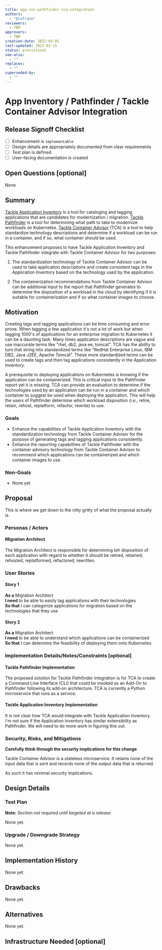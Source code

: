 ```yaml
---
title: app-inv-pathfinder-tca-integration
authors:
  - "@rofrano"
reviewers:
  - TBD
approvers:
  - TBD
creation-date: 2022-03-01
last-updated: 2022-03-15
status: provisional
see-also:
  - ""  
replaces:
  - ""
superseded-by:
  - ""
---
```


# App Inventory / Pathfinder / Tackle Container Advisor Integration

## Release Signoff Checklist

- [ ] Enhancement is `implementable`
- [ ] Design details are appropriately documented from clear requirements
- [ ] Test plan is defined
- [ ] User-facing documentation is created

## Open Questions [optional]

None  

## Summary

[Tackle Application Inventory](https://github.com/konveyor/tackle-application-inventory) is a tool for cataloging and tagging applications that are candidates for modernization / migration. [Tackle Pathfinder](https://github.com/konveyor/tackle-pathfinder) is a tool for determining what path to take to modernize workloads on Kubernetes. [Tackle Container Advisor](https://github.com/konveyor/tackle-container-advisor) (TCA) is a tool to help standardize technology descriptions and determine if a workload can be run in a container, and if so, what container should be used.

This enhancement proposes to have Tackle Application Inventory and Tackle Pathfinder integrate with Tackle Container Advisor for two purposes:

1. The standardization technology of Tackle Container Advisor can be used to take application descriptions and create consistent tags in the Application Inventory based on the technology used by the application.

2. The containerization recommendations from Tackle Container Advisor can be additional input to the report that Pathfinder generates to determine the disposition of a workload in the cloud by identifying if it is suitable for containerization and if so what container images to choose.

## Motivation

Creating tags and tagging applications can be time consuming and error prone. When tagging a few application it's not a lot of work but when tagging 1000's of applications for an enterprise migration to Kubernetes it can be a daunting task. Many times application descriptions are vague and use inaccurate terms like "rhel, db2, java ee, tomcat". TCA has the ability to turn that string into standardized terms like "RedHat Enterprise Linux, IBM DB2, Java J2EE, Apache Tomcat". These more standardized terms can be used to create tags and then tag applications consistently in the Application Inventory.

A prerequisite to deploying applications on Kubernetes is knowing if the application can be containerized. This is critical input to the Pathfinder report yet it is missing. TCA can provide an evaluation to determine if the technologies used by an application can be run in a container and which container to suggest be used when deploying the application. This will help the users of Pathfinder determine which workload disposition (i.e., retire, retain, rehost, replatform, refactor, rewrite) to use.

### Goals

- Enhance the capabilities of Tackle Application Inventory with the standardization technology from Tackle Container Advisor for the purpose of generating tags and tagging applications consistently.
- Enhance the reporting capabilities of Tackle Pathfinder with the container advisory technology from Tackle Container Advisor to recommend which applications can be containerized and which container images to use.

### Non-Goals

- None yet

## Proposal

This is where we get down to the nitty gritty of what the proposal actually is.

### Personas / Actors

#### Migration Architect

The Migration Architect is responsible for determining teh disposition of each application with regard to whether it should be retired, retained, rehosted, replatformed, refactored, rewritten.

### User Stories

#### Story 1

**As a** Migration Architect  
**I need** to be able to easily tag applications with their technologies  
**So that** I can categorize applications for migration based on the technologies that they use  

#### Story 2

**As a** Migration Architect  
**I need** to be able to understand which applications can be containerized  
**So that** I can determine the feasibility of deploying them onto Kubernetes

### Implementation Details/Notes/Constraints [optional]

#### Tackle Pathfinder Implementation

The proposed solution for Tackle Pathfinder integration is for TCA to create a Command Line Interface (CLI) that could be invoked as an Add-On to Pathfinder following its add-on architecture. TCA is currently a Python microservice that runs as a service.

#### Tackle Application Inventory Implementation

It is not clear how TCA would integrate with Tackle Application Inventory. I'm not sure if the Application Inventory has similar extensibility as Pathfinder. We will need to do more work in figuring this out.

### Security, Risks, and Mitigations

**Carefully think through the security implications for this change**

Tackle Container Advisor is a stateless microservice. It retains none of the input data that is sent and records none of the output data that is returned.

As such it has minimal security implications.

## Design Details

### Test Plan

**Note:** *Section not required until targeted at a release.*

None yet.

### Upgrade / Downgrade Strategy

None yet.

## Implementation History

None yet.

## Drawbacks

None yet.

## Alternatives

None yet.

## Infrastructure Needed [optional]

